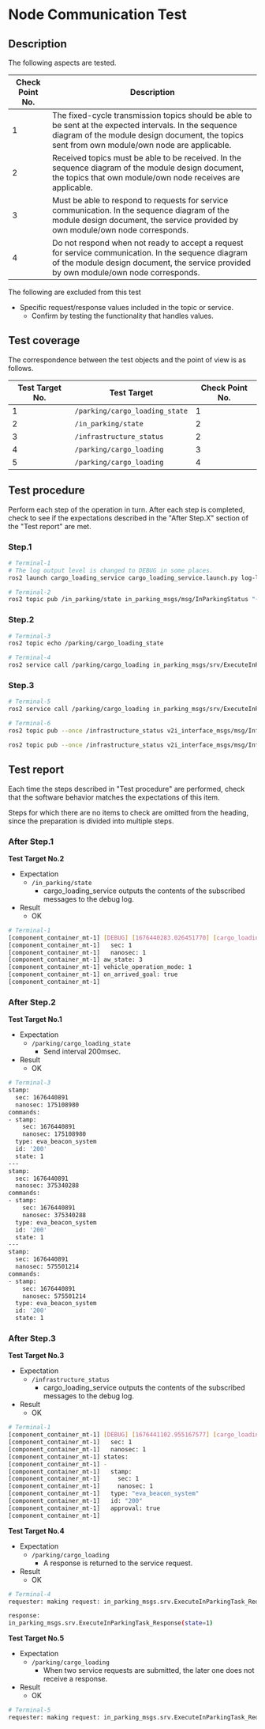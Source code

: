 # Node Communication Test

## Description

The following aspects are tested.

|Check Point No.|Description|
|---|---|
|1|The fixed-cycle transmission topics should be able to be sent at the expected intervals. In the sequence diagram of the module design document, the topics sent from own module/own node are applicable.|
|2|Received topics must be able to be received. In the sequence diagram of the module design document, the topics that own module/own node receives are applicable.|
|3|Must be able to respond to requests for service communication. In the sequence diagram of the module design document, the service provided by own module/own node corresponds.|
|4|Do not respond when not ready to accept a request for service communication. In the sequence diagram of the module design document, the service provided by own module/own node corresponds.|

The following are excluded from this test

* Specific request/response values included in the topic or service.
  * Confirm by testing the functionality that handles values.

## Test coverage

The correspondence between the test objects and the point of view is as follows.

|Test Target No.|Test Target|Check Point No.|
|---|---|---|
|1| `/parking/cargo_loading_state`                |1|
|2| `/in_parking/state`                           |2|
|3| `/infrastructure_status`                      |2|
|4| `/parking/cargo_loading`                      |3|
|5| `/parking/cargo_loading`                      |4|

## Test procedure

Perform each step of the operation in turn. After each step is completed, check to see if the expectations described in the "After Step.X" section of the "Test report" are met.

### Step.1

```sh
# Terminal-1
# The log output level is changed to DEBUG in some places.
ros2 launch cargo_loading_service cargo_loading_service.launch.py log-level:=debug
```

```sh
# Terminal-2
ros2 topic pub /in_parking/state in_parking_msgs/msg/InParkingStatus "{stamp: {sec: 1, nanosec: 1}, aw_state: 3, vehicle_operation_mode: 1, on_arrived_goal: true}"
```

### Step.2

```sh
# Terminal-3
ros2 topic echo /parking/cargo_loading_state
```

```sh
# Terminal-4
ros2 service call /parking/cargo_loading in_parking_msgs/srv/ExecuteInParkingTask "{key: '100', value: '200'}"
```


### Step.3

```sh
# Terminal-5
ros2 service call /parking/cargo_loading in_parking_msgs/srv/ExecuteInParkingTask "{key: '100', value: '201'}"
```

```sh
# Terminal-6
ros2 topic pub --once /infrastructure_status v2i_interface_msgs/msg/InfrastructureStateArray "{stamp: {sec: 1, nanosec: 1}, states: [{stamp: {sec: 1, nanosec: 1}, type: 'eva_beacon_system', id: '201', approval: true}]}"

ros2 topic pub --once /infrastructure_status v2i_interface_msgs/msg/InfrastructureStateArray "{stamp: {sec: 1, nanosec: 1}, states: [{stamp: {sec: 1, nanosec: 1}, type: 'eva_beacon_system', id: '200', approval: true}]}"
```

## Test report

Each time the steps described in "Test procedure" are performed, check that the software behavior matches the expectations of this item.

Steps for which there are no items to check are omitted from the heading, since the preparation is divided into multiple steps.

### After Step.1

**Test Target No.2**

- Expectation
  - `/in_parking/state`
    - cargo_loading_service outputs the contents of the subscribed messages to the debug log.
- Result
  - OK

```sh
# Terminal-1
[component_container_mt-1] [DEBUG] [1676440283.026451770] [cargo_loading.cargo_loading_service]: Subscribed /in_parking/state:stamp:
[component_container_mt-1]   sec: 1
[component_container_mt-1]   nanosec: 1
[component_container_mt-1] aw_state: 3
[component_container_mt-1] vehicle_operation_mode: 1
[component_container_mt-1] on_arrived_goal: true
[component_container_mt-1] 
```

### After Step.2

**Test Target No.1**

- Expectation
  - `/parking/cargo_loading_state`
    - Send interval 200msec.
- Result
  - OK

```sh
# Terminal-3
stamp:
  sec: 1676440891
  nanosec: 175108980
commands:
- stamp:
    sec: 1676440891
    nanosec: 175108980
  type: eva_beacon_system
  id: '200'
  state: 1
---
stamp:
  sec: 1676440891
  nanosec: 375340288
commands:
- stamp:
    sec: 1676440891
    nanosec: 375340288
  type: eva_beacon_system
  id: '200'
  state: 1
---
stamp:
  sec: 1676440891
  nanosec: 575501214
commands:
- stamp:
    sec: 1676440891
    nanosec: 575501214
  type: eva_beacon_system
  id: '200'
  state: 1
```

### After Step.3

**Test Target No.3**

- Expectation
  - `/infrastructure_status`
    - cargo_loading_service outputs the contents of the subscribed messages to the debug log.
- Result
  - OK

```sh
# Terminal-1
[component_container_mt-1] [DEBUG] [1676441102.955167577] [cargo_loading.cargo_loading_service]: Subscribed /infrastructure_status:stamp:
[component_container_mt-1]   sec: 1
[component_container_mt-1]   nanosec: 1
[component_container_mt-1] states:
[component_container_mt-1] -
[component_container_mt-1]   stamp:
[component_container_mt-1]     sec: 1
[component_container_mt-1]     nanosec: 1
[component_container_mt-1]   type: "eva_beacon_system"
[component_container_mt-1]   id: "200"
[component_container_mt-1]   approval: true
[component_container_mt-1] 
```

**Test Target No.4**

- Expectation
  - `/parking/cargo_loading`
    - A response is returned to the service request.
- Result
  - OK

```sh
# Terminal-4
requester: making request: in_parking_msgs.srv.ExecuteInParkingTask_Request(key='100', value='200')

response:
in_parking_msgs.srv.ExecuteInParkingTask_Response(state=1)

```

**Test Target No.5**

- Expectation
  - `/parking/cargo_loading`
    - When two service requests are submitted, the later one does not receive a response.
- Result
  - OK

```sh
# Terminal-5
requester: making request: in_parking_msgs.srv.ExecuteInParkingTask_Request(key='100', value='201')


```
